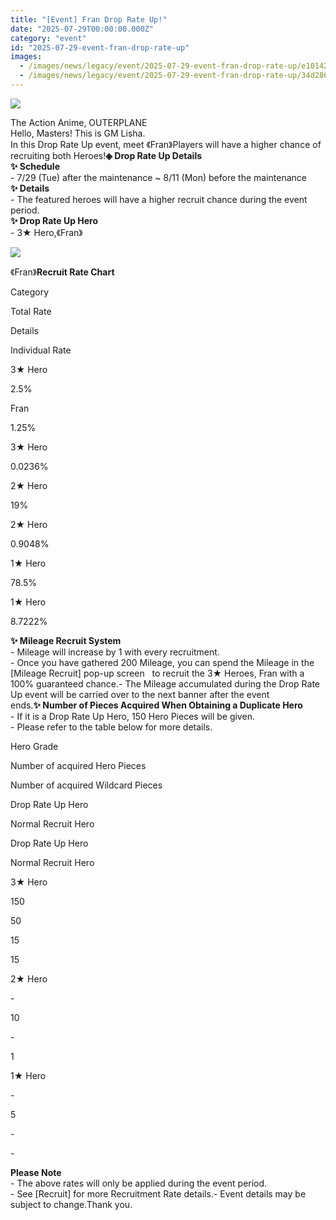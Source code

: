 ```yaml
---
title: "[Event] Fran Drop Rate Up!"
date: "2025-07-29T00:00:00.000Z"
category: "event"
id: "2025-07-29-event-fran-drop-rate-up"
images:
  - /images/news/legacy/event/2025-07-29-event-fran-drop-rate-up/e10142f4a3ed4affb904a1f11272d114.webp
  - /images/news/legacy/event/2025-07-29-event-fran-drop-rate-up/34d286a49adf40cda7ff05ae81cb85d2.webp
---
```


![](/images/news/legacy/event/2025-07-29-event-fran-drop-rate-up/e10142f4a3ed4affb904a1f11272d114.webp)  
  

The Action Anime, OUTERPLANE  
Hello, Masters! This is GM Lisha.  
In this Drop Rate Up event, meet 《Fran》Players will have a higher chance of recruiting both Heroes!**◈ Drop Rate Up Details**  
**✨ Schedule**  
\- 7/29 (Tue) after the maintenance ~ 8/11 (Mon) before the maintenance  
**✨ Details**  
\- The featured heroes will have a higher recruit chance during the event period.  
**✨ Drop Rate Up Hero**  
\- 3★ Hero,《Fran》

![](/images/news/legacy/event/2025-07-29-event-fran-drop-rate-up/34d286a49adf40cda7ff05ae81cb85d2.webp)  
  

《Fran》**Recruit Rate Chart**

Category

Total Rate

Details

Individual Rate

3★ Hero

2.5%

Fran  

1.25%

3★ Hero

0.0236%  

2★ Hero

19%

2★ Hero

0.9048%  

1★ Hero

78.5%

1★ Hero

8.7222%  

**✨ Mileage Recruit System**  
\- Mileage will increase by 1 with every recruitment.  
\- Once you have gathered 200 Mileage, you can spend the Mileage in the \[Mileage Recruit\] pop-up screen   to recruit the 3★ Heroes, Fran with a 100% guaranteed chance.- The Mileage accumulated during the Drop Rate Up event will be carried over to the next banner after the event ends.**✨ Number of Pieces Acquired When Obtaining a Duplicate Hero**  
\- If it is a Drop Rate Up Hero, 150 Hero Pieces will be given.  
\- Please refer to the table below for more details. 

Hero Grade

Number of acquired Hero Pieces

Number of acquired Wildcard Pieces

Drop Rate Up Hero

Normal Recruit Hero

Drop Rate Up Hero

Normal Recruit Hero

3★ Hero

150

50

15

15

2★ Hero

\-

10

\-

1

1★ Hero

\-

5

\-

\-

**Please Note**  
\- The above rates will only be applied during the event period.  
\- See \[Recruit\] for more Recruitment Rate details.- Event details may be subject to change.Thank you.

